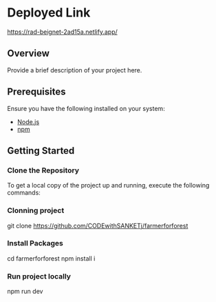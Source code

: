 # Deployed Link
  https://rad-beignet-2ad15a.netlify.app/

## Overview
Provide a brief description of your project here.

## Prerequisites
Ensure you have the following installed on your system:
- [Node.js](https://nodejs.org/)
- [npm](https://www.npmjs.com/)

## Getting Started

### Clone the Repository
To get a local copy of the project up and running, execute the following commands:
### Clonning project
git clone https://github.com/CODEwithSANKETj/farmerforforest
### Install Packages
cd farmerforforest
npm install i
### Run project locally
npm run dev


